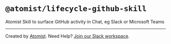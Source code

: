 # `@atomist/lifecycle-github-skill`

Atomist Skill to surface GitHub activity in Chat, eg Slack or Microsoft Teams

---

Created by [Atomist][atomist].
Need Help?  [Join our Slack workspace][slack].

[atomist]: https://atomist.com/ (Atomist - How Teams Deliver Software)
[slack]: https://join.atomist.com/ (Atomist Community Slack)

